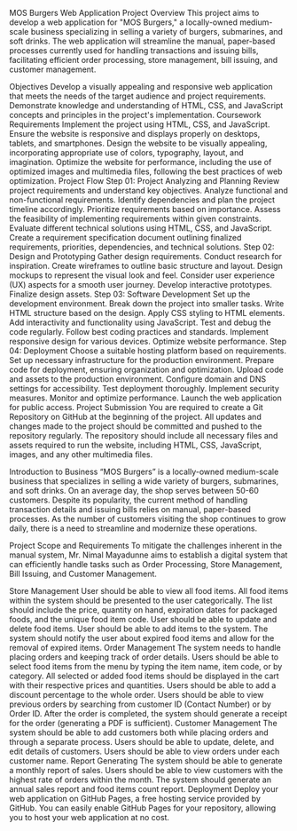 MOS Burgers Web Application
Project Overview
This project aims to develop a web application for "MOS Burgers," a locally-owned medium-scale business specializing in selling a variety of burgers, submarines, and soft drinks. The web application will streamline the manual, paper-based processes currently used for handling transactions and issuing bills, facilitating efficient order processing, store management, bill issuing, and customer management.

Objectives
Develop a visually appealing and responsive web application that meets the needs of the target audience and project requirements.
Demonstrate knowledge and understanding of HTML, CSS, and JavaScript concepts and principles in the project's implementation.
Coursework Requirements
Implement the project using HTML, CSS, and JavaScript.
Ensure the website is responsive and displays properly on desktops, tablets, and smartphones.
Design the website to be visually appealing, incorporating appropriate use of colors, typography, layout, and imagination.
Optimize the website for performance, including the use of optimized images and multimedia files, following the best practices of web optimization.
Project Flow
Step 01: Project Analyzing and Planning
Review project requirements and understand key objectives.
Analyze functional and non-functional requirements.
Identify dependencies and plan the project timeline accordingly.
Prioritize requirements based on importance.
Assess the feasibility of implementing requirements within given constraints.
Evaluate different technical solutions using HTML, CSS, and JavaScript.
Create a requirement specification document outlining finalized requirements, priorities, dependencies, and technical solutions.
Step 02: Design and Prototyping
Gather design requirements.
Conduct research for inspiration.
Create wireframes to outline basic structure and layout.
Design mockups to represent the visual look and feel.
Consider user experience (UX) aspects for a smooth user journey.
Develop interactive prototypes.
Finalize design assets.
Step 03: Software Development
Set up the development environment.
Break down the project into smaller tasks.
Write HTML structure based on the design.
Apply CSS styling to HTML elements.
Add interactivity and functionality using JavaScript.
Test and debug the code regularly.
Follow best coding practices and standards.
Implement responsive design for various devices.
Optimize website performance.
Step 04: Deployment
Choose a suitable hosting platform based on requirements.
Set up necessary infrastructure for the production environment.
Prepare code for deployment, ensuring organization and optimization.
Upload code and assets to the production environment.
Configure domain and DNS settings for accessibility.
Test deployment thoroughly.
Implement security measures.
Monitor and optimize performance.
Launch the web application for public access.
Project Submission
You are required to create a Git Repository on GitHub at the beginning of the project. All updates and changes made to the project should be committed and pushed to the repository regularly. The repository should include all necessary files and assets required to run the website, including HTML, CSS, JavaScript, images, and any other multimedia files.

Introduction to Business
“MOS Burgers” is a locally-owned medium-scale business that specializes in selling a wide variety of burgers, submarines, and soft drinks. On an average day, the shop serves between 50-60 customers. Despite its popularity, the current method of handling transaction details and issuing bills relies on manual, paper-based processes. As the number of customers visiting the shop continues to grow daily, there is a need to streamline and modernize these operations.

Project Scope and Requirements
To mitigate the challenges inherent in the manual system, Mr. Nimal Mayadunne aims to establish a digital system that can efficiently handle tasks such as Order Processing, Store Management, Bill Issuing, and Customer Management.

Store Management
User should be able to view all food items.
All food items within the system should be presented to the user categorically.
The list should include the price, quantity on hand, expiration dates for packaged foods, and the unique food item code.
User should be able to update and delete food items.
User should be able to add items to the system.
The system should notify the user about expired food items and allow for the removal of expired items.
Order Management
The system needs to handle placing orders and keeping track of order details.
Users should be able to select food items from the menu by typing the item name, item code, or by category.
All selected or added food items should be displayed in the cart with their respective prices and quantities.
Users should be able to add a discount percentage to the whole order.
Users should be able to view previous orders by searching from customer ID (Contact Number) or by Order ID.
After the order is completed, the system should generate a receipt for the order (generating a PDF is sufficient).
Customer Management
The system should be able to add customers both while placing orders and through a separate process.
Users should be able to update, delete, and edit details of customers.
Users should be able to view orders under each customer name.
Report Generating
The system should be able to generate a monthly report of sales.
Users should be able to view customers with the highest rate of orders within the month.
The system should generate an annual sales report and food items count report.
Deployment
Deploy your web application on GitHub Pages, a free hosting service provided by GitHub. You can easily enable GitHub Pages for your repository, allowing you to host your web application at no cost.
